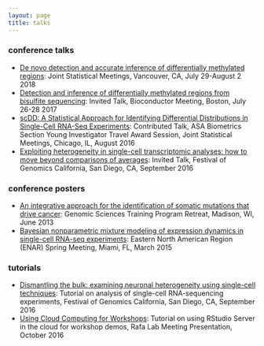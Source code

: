 ```yaml
---
layout: page
title: talks
---
```


<!-- Global site tag (gtag.js) - Google Analytics -->
<script async src="https://www.googletagmanager.com/gtag/js?id=UA-110175023-1"></script>
<script>
  window.dataLayer = window.dataLayer || [];
  function gtag(){dataLayer.push(arguments);}
  gtag('js', new Date());

  gtag('config', 'UA-110175023-1');
</script>


### conference talks 
		
- [De novo detection and accurate inference of differentially methylated regions](../talks/korthauer_jsm_2018_static.pdf): Joint Statistical Meetings, Vancouver, CA, July 29-August 2 2018	
- [Detection and inference of differentially methylated regions from bisulfite sequencing](http://bcb.dfci.harvard.edu/~keegan/talks/bioc_dmrseq_07282017.pdf): Invited Talk, Bioconductor Meeting, Boston, July 26-28 2017
- [scDD: A Statistical Approach for Identifying Differential Distributions in Single-Cell RNA-Seq Experiments](http://bcb.dfci.harvard.edu/~keegan/talks/JSM_2016_Korthauer_Session_418.pdf): Contributed Talk, ASA Biometrics Section Young Investigator Travel Award Session, Joint Statistical Meetings, Chicago, IL, August 2016  
- [Exploiting heterogeneity in single-cell transcriptomic analyses: how to move beyond comparisons of averages](http://bcb.dfci.harvard.edu/~keegan/talks/FoG_2016_SingleCell_Korthauer.pdf>): Invited Talk, Festival of Genomics California, San Diego, CA, September 2016
			

### conference posters
- [An integrative approach for the identification of somatic mutations that drive cancer](http://bcb.dfci.harvard.edu/~keegan/talks/2013_GSTP_KeeganKorthauer.pdf): Genomic Sciences Training Program Retreat, Madison, WI, June 2013
- [Bayesian nonparametric mixture modeling of expression dynamics in single-cell RNA-seq experiments](http://bcb.dfci.harvard.edu/~keegan/talks/ENAR_2015_KeeganKorthauer.pdf): Eastern North American Region (ENAR) Spring Meeting, Miami, FL, March 2015
			
### tutorials
- [Dismantling the bulk: examining neuronal heterogeneity using single-cell techniques](https://kdkorthauer.github.io/FestivalWorkshopVignettes/): Tutorial on analysis of single-cell RNA-sequencing experiments, Festival of Genomics California, San Diego, CA, September 2016
- [Using Cloud Computing for Workshops](http://bcb.dfci.harvard.edu/~keegan/talks/LabMtg_10072016_DigitalOceanRStudio.pdf): Tutorial on using RStudio Server in the cloud for workshop demos, Rafa Lab Meeting Presentation, October 2016
     
		        